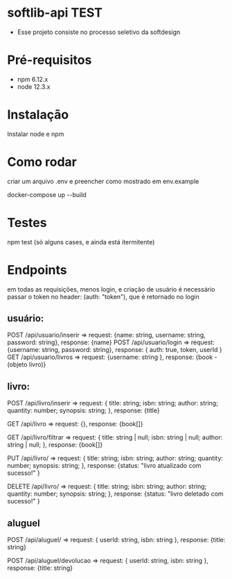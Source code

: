 # softlib-api TEST
- Esse projeto consiste no processo seletivo da softdesign

# Pré-requisitos
-  npm 6.12.x
-  node 12.3.x

# Instalação
Instalar node e npm
# Como rodar
criar um arquivo .env e preencher como mostrado em env.example

docker-compose up --build

# Testes

npm test (só alguns cases, e ainda está itermitente)

# Endpoints

em todas as requisições, menos login, e criação de usuário é necessário passar o token no header: (auth: "token"), que é retornado no login
## usuário: 


POST /api/usuario/inserir => request: {name: string, username: string, password: string}, response: {name}
POST /api/usuario/login => request: {username: string, password: string}, response: { auth: true, token, userId }
GET /api/usuario/livros => request:  {username: string }, response: {book - (objeto livro)}

## livro: 


POST /api/livro/inserir => 
request: {
    title: string;
    isbn: string;
    author: string;
    quantity: number;
    synopsis: string;
}, 
response: {title}

GET /api/livro =>
request: {},
response: {book[]}

GET /api/livro/filtrar =>
request: {
    title: string | null;
    isbn: string | null;
    author: string | null;
}, response: {book[]}

PUT /api/livro/ =>
request: {
    title: string;
    isbn: string;
    author: string;
    quantity: number;
    synopsis: string;
}, response: {status: "livro atualizado com sucesso!" }

DELETE /api/livro/ => 
request: {
    title: string;
    isbn: string;
    author: string;
    quantity: number;
    synopsis: string;
}, response: {status: "livro deletado com sucesso!" }

## aluguel


POST /api/aluguel/ =>
request:  {
    userId: string,
    isbn: string
}, response: {title: string}

POST /api/aluguel/devolucao => 
request:  {
    userId: string,
    isbn: string
}, response: {title: string}